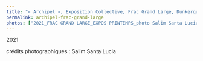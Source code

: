 ```yaml
---
title: "« Archipel », Exposition Collective, Frac Grand Large, Dunkerque, France (FR)"
permalink: archipel-frac-grand-large
photos: ["2021_FRAC GRAND LARGE_EXPOS PRINTEMPS_photo Salim Santa Lucia_SSL_9448_HD300dpi.jpg", "_2021_FRAC GRAND LARGE_EXPOS PRINTEMPS_photo Salim Santa Lucia_SSL_9446_HD300dpi.jpg", "2021_FRAC GRAND LARGE_EXPOS PRINTEMPS_photo Salim Santa Lucia_SSL_9442_HD300dpi.jpg","2021_FRAC GRAND LARGE_EXPOS PRINTEMPS_photo Salim Santa Lucia_SSL_9439_HD300dpi.jpg","2021_FRAC GRAND LARGE_EXPOS PRINTEMPS_photo Salim Santa Lucia_SSL_9417_HD300dpi.jpg","2021_FRAC GRAND LARGE_EXPOS PRINTEMPS_photo Salim Santa Lucia_SSL_9416_HD300dpi.jpg","2021_FRAC GRAND LARGE_EXPOS PRINTEMPS_photo Salim Santa Lucia_SSL_9369_HD300dpi.jpg","2021_FRAC GRAND LARGE_EXPOS PRINTEMPS_photo Salim Santa Lucia_SSL_9368_HD300dpi.jpg","2021_FRAC GRAND LARGE_EXPOS PRINTEMPS_photo Salim Santa Lucia_SSL_9366_HD300dpi.jpg","2021_FRAC GRAND LARGE_EXPOS PRINTEMPS_photo Salim Santa Lucia_SSL_9364_HD300dpi 2.jpg","2021_FRAC GRAND LARGE_EXPOS PRINTEMPS_photo Salim Santa Lucia_SSL_9347_HD300dpi2.jpg","2021_FRAC GRAND LARGE_EXPOS PRINTEMPS_photo Salim Santa Lucia_SSL_9347_HD300dpi.jpg","DSC_0128.jpg"]
---
```


2021

  
  crédits photographiques : Salim Santa Lucia
